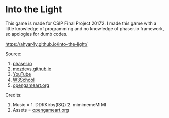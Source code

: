 # Into the Light

This game is made for CSIP Final Project 20172.
I made this game with a little knowledge of programming and no knowledge of phaser.io framework, so apologies for dumb codes.

https://ahyar4y.github.io/into-the-light/

Source:
  1. [phaser.io](phaser.io)
  2. [mozdevs.github.io](mozdevs.github.io)
  3. [YouTube](youtube.com)
  4. [W3School](w3schools.com)
  5. [opengameart.org](opengameart.org)

Credits:
  1. Music = 1. DDRKirby(ISQ)
             2. mimimemeMIMI
  2. Assets = [opengameart.org](opengameart.org)
